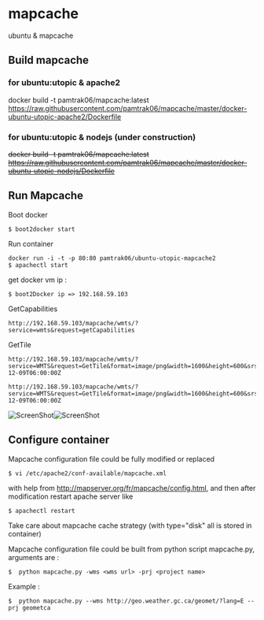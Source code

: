 mapcache
========

ubuntu &amp; mapcache

## Build mapcache 

### for ubuntu:utopic & apache2
docker build -t pamtrak06/mapcache:latest https://raw.githubusercontent.com/pamtrak06/mapcache/master/docker-ubuntu-utopic-apache2/Dockerfile

### for ubuntu:utopic & nodejs (under construction)
~~docker build -t pamtrak06/mapcache:latest~~ ~~https://raw.githubusercontent.com/pamtrak06/mapcache/master/docker-ubuntu-utopic-nodejs/Dockerfile~~

## Run Mapcache

Boot docker
```
$ boot2docker start
```

Run container
```
docker run -i -t -p 80:80 pamtrak06/ubuntu-utopic-mapcache2
$ apachectl start
```

get docker vm ip : 
```
$ boot2Docker ip => 192.168.59.103
```

GetCapabilities
```
http://192.168.59.103/mapcache/wmts/?service=wmts&request=getCapabilities
```

GetTile
```
http://192.168.59.103/mapcache/wmts/?service=WMTS&request=GetTile&format=image/png&width=1600&height=600&srs=EPSG:4326&layer=GDPS.ETA_P0_PRESSURE&TileMatrixSet=WGS84&TileMatrix=0&TileRow=0&TileCol=0&time=2014-12-09T06:00:00Z

http://192.168.59.103/mapcache/wmts/?service=WMTS&request=GetTile&format=image/png&width=1600&height=600&srs=EPSG:4326&layer=GDPS.ETA_P0_PRESSURE&TileMatrixSet=WGS84&TileMatrix=0&TileRow=0&TileCol=1&time=2014-12-09T06:00:00Z
```

![ScreenShot](https://github.com/pamtrak06/mapcache/blob/master/geometca0.png)![ScreenShot](https://github.com/pamtrak06/mapcache/blob/master/geometca1.png)

## Configure container
Mapcache configuration file could be fully modified or replaced
```
$ vi /etc/apache2/conf-available/mapcache.xml
```
with help from http://mapserver.org/fr/mapcache/config.html,
and then after modification restart apache server like
```
$ apachectl restart
```

Take care about mapcache cache strategy (with type="disk" all is stored in container)

Mapcache configuration file could be built from python script mapcache.py, arguments are :
```
$  python mapcache.py -wms <wms url> -prj <project name>
```
Example :
```
$  python mapcache.py --wms http://geo.weather.gc.ca/geomet/?lang=E --prj geometca
```
